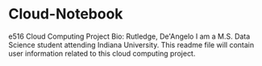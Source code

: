 # Cloud-Notebook
e516 Cloud Computing Project
Bio: Rutledge, De'Angelo 
I am a M.S. Data Science student attending Indiana University. This readme file will contain user information related to this cloud computing project.
